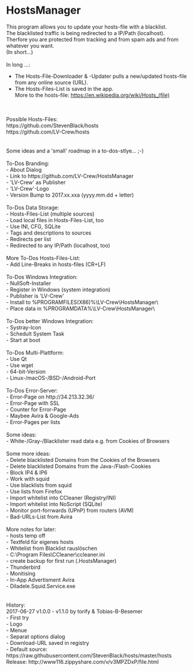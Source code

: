 # HostsManager
This program allows you to update your hosts-file with a blacklist.<br>
The blacklisted traffic is being redirected to a IP/Path (localhost).<br>
Therfore you are protected from tracking and from spam ads and from whatever you want.<br>
(In short...)<br>
<br>
In long ...:<br>
- The Hosts-File-Downloader & -Updater pulls a new/updated hosts-file from any online source (URL).<br>
- The Hosts-Files-List is saved in the app.<br>
More to the hosts-file: https://en.wikipedia.org/wiki/Hosts_(file)<br>
<br>
<br>
Possible Hosts-Files:<br>
https://github.com/StevenBlack/hosts<br>
https://github.com/LV-Crew/hosts<br>
<br>
<br>
Some ideas and a 'small' roadmap in a to-dos-stlye... ;-)<br>
<br>
To-Dos Branding:<br>
- About Dialog<br>
- Link to https://github.com/LV-Crew/HostsManager<br>
- 'LV-Crew' as Publisher<br>
- 'LV-Crew'-Logo<br>
- Version Bump to 2017.xx.xxa (yyyy.mm.dd + letter)<br>
<br>
To-Dos Data Storage:<br>
- Hosts-Files-List (multiple sources)<br>
- Load local files in Hosts-Files-List, too<br>
- Use INI, CFG, SQLite<br>
- Tags and descriptions to sources<br>
- Redirects per list<br>
- Redirected to any IP/Path (localhost, too)<br>
<br>
More To-Dos Hosts-Files-List:<br>
- Add Line-Breaks in hosts-files (CR+LF)<br>
<br>
To-Dos Windows Integration:<br>
- NullSoft-Installer<br>
- Register in Windows (system integration)<br>
- Publisher is 'LV-Crew'<br>
- Install to %PROGRAMFILES(X86)%\LV-Crew\HostsManager\<br>
- Place data in %PROGRAMDATA%\LV-Crew\HostsManager\<br>
<br>
To-Dos better Windows Integration:<br>
- Systray-Icon<br>
- Schedult System Task<br>
- Start at boot<br>
<br>
To-Dos Multi-Plattform:<br>
- Use Qt<br>
- Use wget<br>
- 64-bit-Version<br>
- Linux-/macOS-/BSD-/Android-Port<br>
<br>
To-Dos Error-Server:<br>
- Error-Page on http://34.213.32.36/<br>
- Error-Page with SSL<br>
- Counter for Error-Page<br>
- Maybee Avira & Google-Ads<br>
- Error-Pages per lists<br>
<br>
Some ideas:<br>
- White-/Gray-/Blacklister read data e.g. from Cookies of Browsers<br>
<br>
Some more ideas:<br>
- Delete blacklisted Domains from the Cookies of the Browsers<br>
- Delete blacklisted Domains from the Java-/Flash-Cookies<br>
- Block IP4 & IP6<br>
- Work with squid<br>
- Use blacklists from squid<br>
- Use lists from Firefox<br>
- Import whitelist into CCleaner (Registry/INI)<br>
- Import whitelist into NoScript (SQLite)<br>
- Monitor port-forrwards (UPnP) from routers (AVM)<br>
- Bad-URLs-List from Avira<br>
<br>
More notes for later:<br>
- hosts temp off<br>
- Textfeld für eigenes hosts<br>
- Whitelist from Blacklist rauslöschen<br>
- C:\Program Files\CCleaner\ccleaner.ini<br>
- create backup for first run (.HostsManager)<br>
- Thunderbird<br>
- Monitising<br>
- In-App Advertisment Avira<br>
- Diladele.Squid.Service.exe<br>
<br>
<br>
History:<br>
2017-06-27 v1.0.0 - v1.1.0 by torify & Tobias-B-Besemer<br>
- First try<br>
- Logo<br>
- Menue<br>
- Separat options dialog<br>
- Download-URL saved in registry<br>
- Default source: https://raw.githubusercontent.com/StevenBlack/hosts/master/hosts<br>
Release: http://www116.zippyshare.com/v/v3MPZDxP/file.html<br>
